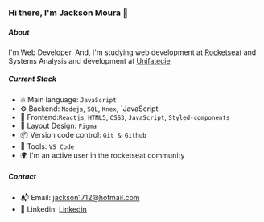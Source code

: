 ### Hi there, I'm Jackson Moura 👋

##### About
I'm Web Developer. And, I'm studying web development at [Rocketseat](https://www.rocketseat.com.br/) and Systems Analysis and
development at [Unifatecie](https://unifatecie.edu.br/)

##### Current Stack
- 🔥 Main language: `JavaScript`
- ⚙️ Backend: `Nodejs`, `SQL`, `Knex`, `JavaScript
- 🎉 Frontend:`Reactjs`, `HTML5`, `CSS3`, `JavaScript`, `Styled-components`
- 🎨 Layout Design: `Figma`
- 📦️ Version code control: `Git & Github`
- 🔨 Tools: `VS Code`
- 🌍 I'm an active user in the rocketseat community

##### Contact
- 📬 Email: jackson1712@hotmail.com
- 👤 Linkedin: [Linkedin](https://www.linkedin.com/in/jackson-moura-a43350246/)
